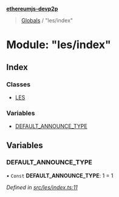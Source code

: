 **[ethereumjs-devp2p](../README.md)**

> [Globals](../README.md) / "les/index"

# Module: "les/index"

## Index

### Classes

* [LES](../classes/_les_index_.les.md)

### Variables

* [DEFAULT\_ANNOUNCE\_TYPE](_les_index_.md#default_announce_type)

## Variables

### DEFAULT\_ANNOUNCE\_TYPE

• `Const` **DEFAULT\_ANNOUNCE\_TYPE**: 1 = 1

*Defined in [src/les/index.ts:11](https://github.com/ethereumjs/ethereumjs-devp2p/blob/master/src/les/index.ts#L11)*

